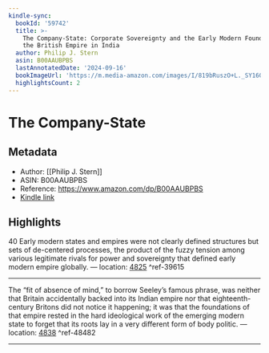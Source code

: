 ```yaml
---
kindle-sync:
  bookId: '59742'
  title: >-
    The Company-State: Corporate Sovereignty and the Early Modern Foundations of
    the British Empire in India
  author: Philip J. Stern
  asin: B00AAUBPBS
  lastAnnotatedDate: '2024-09-16'
  bookImageUrl: 'https://m.media-amazon.com/images/I/819bRuszO+L._SY160.jpg'
  highlightsCount: 2
---
```

# The Company-State
## Metadata
* Author: [[Philip J. Stern]]
* ASIN: B00AAUBPBS
* Reference: https://www.amazon.com/dp/B00AAUBPBS
* [Kindle link](kindle://book?action=open&asin=B00AAUBPBS)

## Highlights
40 Early modern states and empires were not clearly defined structures but sets of de-centered processes, the product of the fuzzy tension among various legitimate rivals for power and sovereignty that defined early modern empire globally. — location: [4825](kindle://book?action=open&asin=B00AAUBPBS&location=4825) ^ref-39615

---
The “fit of absence of mind,” to borrow Seeley’s famous phrase, was neither that Britain accidentally backed into its Indian empire nor that eighteenth-century Britons did not notice it happening; it was that the foundations of that empire rested in the hard ideological work of the emerging modern state to forget that its roots lay in a very different form of body politic. — location: [4838](kindle://book?action=open&asin=B00AAUBPBS&location=4838) ^ref-48482

---
